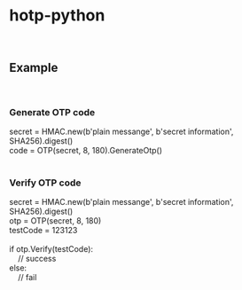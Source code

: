# hotp-python
<br>
<h2>Example</h2>
<br>
<h3>Generate OTP code</h3>
secret = HMAC.new(b'plain messange', b'secret information', SHA256).digest()<br>
code = OTP(secret, 8, 180).GenerateOtp()<br>
<br>
<h3>Verify OTP code</h3>
secret = HMAC.new(b'plain messange', b'secret information', SHA256).digest()<br>
otp = OTP(secret, 8, 180)<br>
testCode = 123123<br>
<br>
if otp.Verify(testCode):<br>
&nbsp;&nbsp;&nbsp;&nbsp;// success<br>
else:<br>
&nbsp;&nbsp;&nbsp;&nbsp;// fail<br>
